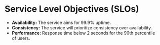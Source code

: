 # Service Level Objectives (SLOs)

* **Availability:** The service aims for 99.9% uptime.
* **Consistency:** The service will prioritize consistency over availability.
* **Performance:** Response time below 2 seconds for the 90th percentile of users.
